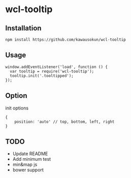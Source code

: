 # wcl-tooltip

## Installation

```
npm install https://github.com/kawausokun/wcl-tooltip
```

## Usage

```
window.addEventListener('load', function () {
  var tooltip = require('wcl-tooltip');
  tooltip.init('.tooltipped');
});
```

## Option

init options

```
{
    position: 'auto' // top, bottom, left, right
}
```

## TODO

* Update README
* Add minimum test
* min&map js
* bower support
